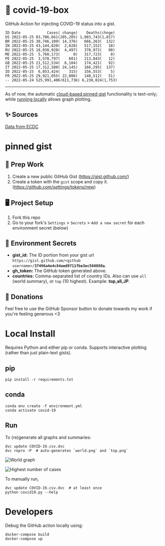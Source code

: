 # 🏥 covid-19-box

GitHub Action for injecting COVID-19 status into a gist.

```
ID Date            Cases( change)    Deaths(chnge)
US 2022-05-25 83,706,661(205,205) 1,003,743(1,017)
BR 2022-05-25 30,746,109( 14,376)   666,263(  132)
IN 2022-05-25 43,144,820(  2,628)   517,152(   18)
RU 2022-05-25 18,038,920(  4,497)   370,972(   90)
ME 2022-05-25  5,760,173(      0)   317,723(    0)
PE 2022-05-25  3,578,797(    601)   213,843(   12)
GB 2022-05-25 21,512,534(  6,104)   174,421(   92)
IT 2022-05-25 17,312,580( 24,145)   166,295(  137)
ID 2022-05-25  6,053,424(    315)   156,553(    5)
FR 2022-05-25 29,921,055( 22,006)   148,512(   51)
-- 2022-05-24 525,991,406(611,736) 6,238,024(1,753)
```

---

As of now, the automatic [cloud-based pinned gist](#pinned-gist) functionality is text-only;
while [running locally](#local-install) allows graph plotting.

## ✨ Sources

[Data from ECDC](https://www.ecdc.europa.eu/en/publications-data/download-todays-data-geographic-distribution-covid-19-cases-worldwide)

# pinned gist

## 🎒 Prep Work
1. Create a new public GitHub Gist (https://gist.github.com/)
1. Create a token with the `gist` scope and copy it. (https://github.com/settings/tokens/new)

## 🖥 Project Setup
1. Fork this repo
1. Go to your fork's `Settings` > `Secrets` > `Add a new secret` for each environment secret (below)

## 🤫 Environment Secrets
- **gist_id:** The ID portion from your gist url `https://gist.github.com/<github username>/`**`37496a4e4c84aed9711fbe3ec560888a`**.
- **gh_token:** The GitHub token generated above.
- **countries:** Comma-separated list of country IDs. Also can use `all` (world summary), or `top` (10 highest). Example: **top,all,JP**.

## 💸 Donations

Feel free to use the GitHub Sponsor button to donate towards my work if you're feeling generous <3

# Local Install

Requires Python and either pip or conda. Supports interactive plotting (rather than just plain-text gists).

## pip

```
pip install -r requirements.txt
```

## conda

```
conda env create -f environment.yml
conda activate covid-19
```

## Run

To (re)generate all graphs and summaries:

```
dvc update COVID-19.csv.dvc
dvc repro -P  # auto-generates `world.png` and `top.png`
```

![World graph](world.png)

![Highest number of cases](top.png)

To manually run,

```
dvc update COVID-19.csv.dvc  # at least once
python covid19.py --help
```

# Developers

Debug the GitHub action locally using:

```
docker-compose build
docker-compose up
```
